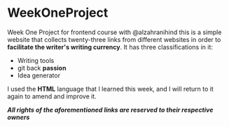 # WeekOneProject
Week One Project for frontend course with @alzahranihind
this is a simple website that collects twenty-three links from different websites in order to **facilitate the writer's writing currency**.
It has three classifications in it:

- Writing tools
- git back **passion**
- Idea generator

I used the **HTML** language that I learned this week, and I will return to it again to amend and improve it.

***All rights of the aforementioned links are reserved to their respective owners***
